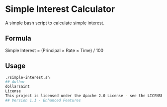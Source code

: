 # Simple Interest Calculator

A simple bash script to calculate simple interest.

## Formula
Simple Interest = (Principal × Rate × Time) / 100

## Usage
```bash
./simple-interest.sh
## Author
dollarsaint
License
This project is licensed under the Apache 2.0 License - see the LICENSE file for details.
## Version 1.1 - Enhanced Features
